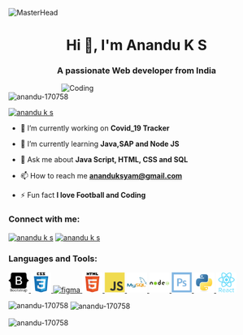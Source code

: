 ![MasterHead](https://media.giphy.com/media/GRVM7bxdn7yEFWTN6i/giphy.gif)
<h1 align="center">Hi 👋, I'm Anandu K S</h1>
<h3 align="center">A passionate Web developer from India</h3>
<img align="right" alt="Coding" width="400" src="https://camo.githubusercontent.com/5ddf73ad3a205111cf8c686f687fc216c2946a75005718c8da5b837ad9de78c9/68747470733a2f2f7468756d62732e6766796361742e636f6d2f4576696c4e657874446576696c666973682d736d616c6c2e676966">

<p align="left"> <img src="https://komarev.com/ghpvc/?username=anandu-170758&label=Profile%20views&color=0e75b6&style=flat" alt="anandu-170758" /> </p>

<p align="left"> <a href="https://twitter.com/anandu k s" target="blank"><img src="https://img.shields.io/twitter/follow/anandu k s?logo=twitter&style=for-the-badge" alt="anandu k s" /></a> </p>

- 🔭 I’m currently working on **Covid_19 Tracker**

- 🌱 I’m currently learning **Java,SAP and Node JS**

- 💬 Ask me about **Java Script, HTML, CSS and SQL**

- 📫 How to reach me **ananduksyam@gmail.com**

- ⚡ Fun fact **I love Football and Coding**

<h3 align="left">Connect with me:</h3>
<p align="left">
<a href="https://twitter.com/anandu k s" target="blank"><img align="center" src="https://raw.githubusercontent.com/rahuldkjain/github-profile-readme-generator/master/src/images/icons/Social/twitter.svg" alt="anandu k s" height="30" width="40" /></a>
<a href="https://linkedin.com/in/anandu k s" target="blank"><img align="center" src="https://raw.githubusercontent.com/rahuldkjain/github-profile-readme-generator/master/src/images/icons/Social/linked-in-alt.svg" alt="anandu k s" height="30" width="40" /></a>
</p>

<h3 align="left">Languages and Tools:</h3>
<p align="left"> <a href="https://getbootstrap.com" target="_blank" rel="noreferrer"> <img src="https://raw.githubusercontent.com/devicons/devicon/master/icons/bootstrap/bootstrap-plain-wordmark.svg" alt="bootstrap" width="40" height="40"/> </a> <a href="https://www.w3schools.com/css/" target="_blank" rel="noreferrer"> <img src="https://raw.githubusercontent.com/devicons/devicon/master/icons/css3/css3-original-wordmark.svg" alt="css3" width="40" height="40"/> </a> <a href="https://www.figma.com/" target="_blank" rel="noreferrer"> <img src="https://www.vectorlogo.zone/logos/figma/figma-icon.svg" alt="figma" width="40" height="40"/> </a> <a href="https://www.w3.org/html/" target="_blank" rel="noreferrer"> <img src="https://raw.githubusercontent.com/devicons/devicon/master/icons/html5/html5-original-wordmark.svg" alt="html5" width="40" height="40"/> </a> <a href="https://developer.mozilla.org/en-US/docs/Web/JavaScript" target="_blank" rel="noreferrer"> <img src="https://raw.githubusercontent.com/devicons/devicon/master/icons/javascript/javascript-original.svg" alt="javascript" width="40" height="40"/> </a> <a href="https://www.mysql.com/" target="_blank" rel="noreferrer"> <img src="https://raw.githubusercontent.com/devicons/devicon/master/icons/mysql/mysql-original-wordmark.svg" alt="mysql" width="40" height="40"/> </a> <a href="https://nodejs.org" target="_blank" rel="noreferrer"> <img src="https://raw.githubusercontent.com/devicons/devicon/master/icons/nodejs/nodejs-original-wordmark.svg" alt="nodejs" width="40" height="40"/> </a> <a href="https://www.photoshop.com/en" target="_blank" rel="noreferrer"> <img src="https://raw.githubusercontent.com/devicons/devicon/master/icons/photoshop/photoshop-line.svg" alt="photoshop" width="40" height="40"/> </a> <a href="https://www.python.org" target="_blank" rel="noreferrer"> <img src="https://raw.githubusercontent.com/devicons/devicon/master/icons/python/python-original.svg" alt="python" width="40" height="40"/> </a> <a href="https://reactjs.org/" target="_blank" rel="noreferrer"> <img src="https://raw.githubusercontent.com/devicons/devicon/master/icons/react/react-original-wordmark.svg" alt="react" width="40" height="40"/> </a> </p>

<p><img align="left" src="https://github-readme-stats.vercel.app/api/top-langs?username=anandu-170758&show_icons=true&locale=en&layout=compact" alt="anandu-170758" /></p>

<p>&nbsp;<img align="center" src="https://github-readme-stats.vercel.app/api?username=anandu-170758&show_icons=true&locale=en" alt="anandu-170758" /></p>

<p><img align="center" src="https://github-readme-streak-stats.herokuapp.com/?user=anandu-170758&" alt="anandu-170758" /></p>
